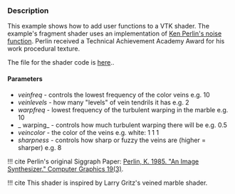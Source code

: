 ### Description

This example shows how to add user functions to a VTK shader. The example's fragment shader uses an implementation of [Ken Perlin's noise function](https://www.semanticscholar.org/paper/An-image-synthesizer-Perlin/e04d7772b91a83a901408eb0876bbb7814b1d4b5). Perlin received a Technical Achievement Academy Award for his work procedural texture.

The file for the shader code is [here](https://github.com/lorensen/VTKExamples/blob/master/src/Testing/Data/Shaders/PerlinNoise.glsl)..

#### Parameters

* _veinfreq_ - controls the lowest frequency of the color veins e.g. 10
* _veinlevels_ - how many "levels" of vein tendrils it has e.g. 2
* _warpfreq_ - lowest frequency of the turbulent warping in the marble e.g. 10
* _ warping_ - controls how much turbulent warping there will be e.g. 0.5
* _veincolor_ - the color of the veins e.g. white: 1 1 1
* _sharpness_ - controls how sharp or fuzzy the veins are (higher = sharper) e.g. 8

!!! cite
    Perlin's original Siggraph Paper: [Perlin, K. 1985. "An Image Synthesizer." Computer Graphics 19(3)](https://dl.acm.org/doi/10.1145/325165.325247).

!!! cite
    This shader is inspired by Larry Gritz's veined marble shader.
